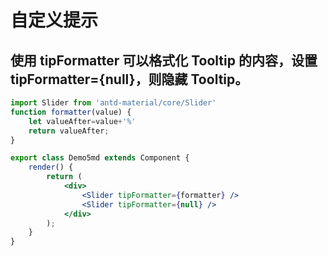 #  自定义提示
## 使用 tipFormatter 可以格式化 Tooltip 的内容，设置 tipFormatter={null}，则隐藏 Tooltip。

````jsx
import Slider from 'antd-material/core/Slider'
function formatter(value) {
    let valueAfter=value+'%'
    return valueAfter;
}

export class Demo5md extends Component {
    render() {
        return (
            <div>
                <Slider tipFormatter={formatter} />
                <Slider tipFormatter={null} />
            </div>
        );
    }
}
````